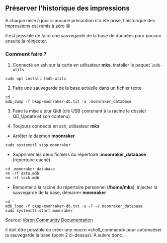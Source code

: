 ## Préserver l'historique des impressions

A chaque mise à jour si aucune précaution n'a été prise, l'historique des impressions est remis à zéro ☹️

Il est possible de faire une sauvegarde de la base de données pour pouvoir ensuite la réinjecter.

### Comment faire ?

1. Connecté en ssh sur la carte en utilisateur **mks**, installer le paquet `lmdb-utils`
   
```
sudo apt install lmdb-utils
```

2. Faire une sauvegarde de la base actuelle dans un fichier texte 

```
cd ~
mdb_dump -f bkup-moonraker-db.txt -a .moonraker_database
```

3. Faire la mise à jour Qidi (clé USB contenant à la racine le dossier QD_Update et son contenu)

4. Toujours connecté en ssh, utilisateur **mks**
  - Arrêter le daemon **moonraker**
  ```
  sudo systemctl stop moonraker
  ```
  - Supprimer les deux fichiers du répertoire **.moonraker_database** (répertoire caché)
  ```
  cd .moonraker_database
  rm -rf data.mdb
  rm -rf lock.mdb
  ```
  - Remonter à la racine du répertoire personnel (**/home/mks**), injecter la sauvegarde de la base, démarrer **moonraker**
  ```
  cd ~
  mdb_load -f bkup-moonraker-db.txt -s -T ~/.moonraker_database
  sudo systemctl start moonraker       
  ```   

Source: [Voron Community Documentation](https://docs.vorondesign.com/community/howto/kyleisah/transferring_machine_history.html#something-went-wrong-moonraker-isnt-coming-back-up)

Il doit être possible de créer une macro «shell_command» pour automatiser la sauvegarde la base (point 2 ci-dessus). A suivre donc…
